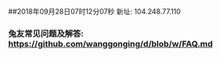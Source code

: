 ##2018年09月28日07时12分07秒 新址: 104.248.77.110
### 兔友常见问题及解答: https://github.com/wanggonging/d/blob/w/FAQ.md
